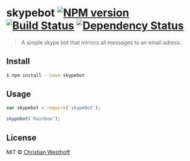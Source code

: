 # skypebot [![NPM version][npm-image]][npm-url] [![Build Status][travis-image]][travis-url] [![Dependency Status][daviddm-image]][daviddm-url]
> A simple skype bot that mirrors all messages to an email adress.


## Install

```sh
$ npm install --save skypebot
```


## Usage

```js
var skypebot = require('skypebot');

skypebot('Rainbow');
```

## License

MIT © [Christian Westhoff]()


[npm-image]: https://badge.fury.io/js/skypebot.svg
[npm-url]: https://npmjs.org/package/skypebot
[travis-image]: https://travis-ci.org/christianwesthoff/skypebot.svg?branch=master
[travis-url]: https://travis-ci.org/christianwesthoff/skypebot
[daviddm-image]: https://david-dm.org/christianwesthoff/skypebot.svg?theme=shields.io
[daviddm-url]: https://david-dm.org/christianwesthoff/skypebot
